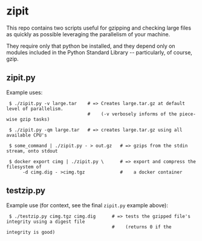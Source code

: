 # zipit

This repo contains two scripts useful for gzipping and checking large files 
as quickly as possible leveraging the parallelism of your machine.

They require only that python be installed, and they depend only on modules
included in the Python Standard Library -- particularly, of course, gzip.

## zipit.py

Example uses:

```
 $ ./zipit.py -v large.tar    # => Creates large.tar.gz at default level of parallelism.
                              #    (-v verbosely informs of the piece-wise gzip tasks)

 $ ./zipit.py -qm large.tar   # => creates large.tar.gz using all available CPU's

 $ some_command | ./zipit.py - > out.gz   # => gzips from the stdin stream, onto stdout

 $ docker export cimg | ./zipit.py \      # => export and compress the filesystem of
      -d cimg.dig - >cimg.tgz             #    a docker container
```

## testzip.py

Example use (for context, see the final `zipit.py` example above):

```
 $ ./testzip.py cimg.tgz cimg.dig      # => tests the gzipped file's integrity using a digest file
                                       #    (returns 0 if the integrity is good)
```
